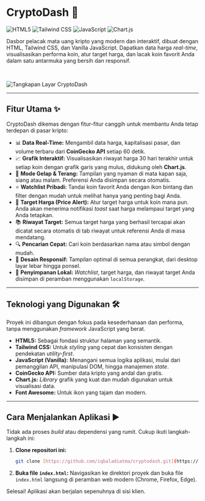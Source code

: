 # CryptoDash 🚀

![HTML5](https://img.shields.io/badge/HTML5-E34F26?style=for-the-badge&logo=html5&logoColor=white)
![Tailwind CSS](https://img.shields.io/badge/Tailwind_CSS-38B2AC?style=for-the-badge&logo=tailwind-css&logoColor=white)
![JavaScript](https://img.shields.io/badge/JavaScript-F7DF1E?style=for-the-badge&logo=javascript&logoColor=black)
![Chart.js](https://img.shields.io/badge/Chart.js-FF6384?style=for-the-badge&logo=chartdotjs&logoColor=white)

Dasbor pelacak mata uang kripto yang modern dan interaktif, dibuat dengan HTML, Tailwind CSS, dan Vanilla JavaScript. Dapatkan data harga *real-time*, visualisasikan performa koin, atur target harga, dan lacak koin favorit Anda dalam satu antarmuka yang bersih dan responsif.

<br>

![Tangkapan Layar CryptoDash](link-ke-gambar-anda.png)

---

## Fitur Utama ✨

CryptoDash dikemas dengan fitur-fitur canggih untuk membantu Anda tetap terdepan di pasar kripto:

* 📊 **Data Real-Time:** Mengambil data harga, kapitalisasi pasar, dan volume terbaru dari **CoinGecko API** setiap 60 detik.
* 📈 **Grafik Interaktif:** Visualisasikan riwayat harga 30 hari terakhir untuk setiap koin dengan grafik garis yang mulus, didukung oleh **Chart.js**.
* 🌙 **Mode Gelap & Terang:** Tampilan yang nyaman di mata kapan saja, siang atau malam. Preferensi Anda disimpan secara otomatis.
* ⭐ **Watchlist Pribadi:** Tandai koin favorit Anda dengan ikon bintang dan filter dengan mudah untuk melihat hanya yang penting bagi Anda.
* 🔔 **Target Harga (Price Alert):** Atur target harga untuk koin mana pun. Anda akan menerima notifikasi *toast* saat harga melampaui target yang Anda tetapkan.
* 📚 **Riwayat Target:** Semua target harga yang berhasil tercapai akan dicatat secara otomatis di tab riwayat untuk referensi Anda di masa mendatang.
* 🔍 **Pencarian Cepat:** Cari koin berdasarkan nama atau simbol dengan mudah.
* 📱 **Desain Responsif:** Tampilan optimal di semua perangkat, dari desktop layar lebar hingga ponsel.
* 💾 **Penyimpanan Lokal:** *Watchlist*, target harga, dan riwayat target Anda disimpan di peramban menggunakan `localStorage`.

---

## Teknologi yang Digunakan 🛠️

Proyek ini dibangun dengan fokus pada kesederhanaan dan performa, tanpa menggunakan *framework* JavaScript yang berat.

* **HTML5:** Sebagai fondasi struktur halaman yang semantik.
* **Tailwind CSS:** Untuk *styling* yang cepat dan konsisten dengan pendekatan *utility-first*.
* **JavaScript (Vanilla):** Menangani semua logika aplikasi, mulai dari pemanggilan API, manipulasi DOM, hingga manajemen *state*.
* **CoinGecko API:** Sumber data kripto yang andal dan gratis.
* **Chart.js:** *Library* grafik yang kuat dan mudah digunakan untuk visualisasi data.
* **Font Awesome:** Untuk ikon yang tajam dan modern.

---

## Cara Menjalankan Aplikasi ▶️

Tidak ada proses *build* atau dependensi yang rumit. Cukup ikuti langkah-langkah ini:

1.  **Clone repositori ini:**
    ```bash
    git clone [https://github.com/iqbaladiatma/cryptodash.git](https://github.com/iqbaladiatma/cryptodash.git)
    ```
2.  **Buka file `index.html`:**
    Navigasikan ke direktori proyek dan buka file `index.html` langsung di peramban web modern (Chrome, Firefox, Edge).

Selesai! Aplikasi akan berjalan sepenuhnya di sisi klien.
